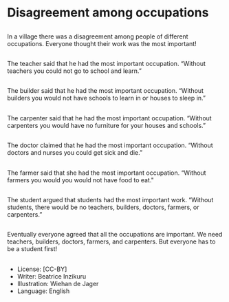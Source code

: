 # Disagreement among occupations

##
In a village there was a
disagreement among people
of different occupations.
Everyone thought their work
was the most important!

##
The teacher said that he had
the most important occupation.
“Without teachers you could
not go to school and learn.”

##
The builder said that he had
the most important occupation.
“Without builders you would
not have schools to learn in
or houses to sleep in.”

##
The carpenter said that he had
the most important occupation.
“Without carpenters you would
have no furniture for your
houses and schools.”

##
The doctor claimed that he had
the most important occupation.
“Without doctors and nurses
you could get sick and die.”

##
The farmer said that she had
the most important occupation.
“Without farmers you would
you would not have food
to eat."

##
The student argued that
students had the most
important work.
“Without students, there
would be no teachers,
builders, doctors, farmers,
or carpenters.”

##
Eventually everyone agreed
that all the occupations are
important.
We need teachers, builders,
doctors, farmers, and
carpenters.
But everyone has to be a
student first!

##
* License: [CC-BY]
* Writer: Beatrice Inzikuru
* Illustration: Wiehan de Jager
* Language: English

